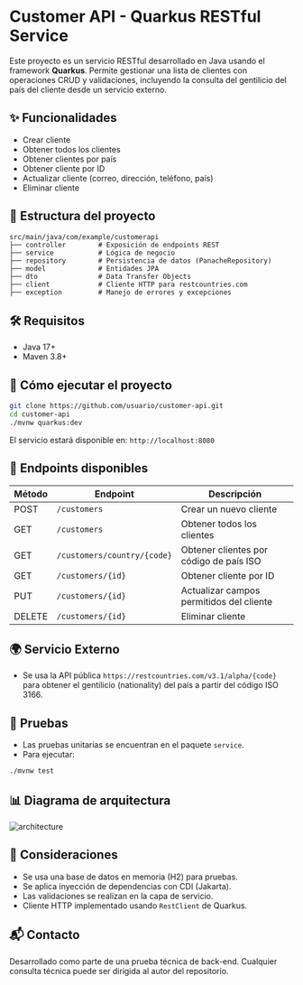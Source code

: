 # Customer API - Quarkus RESTful Service

Este proyecto es un servicio RESTful desarrollado en Java usando el framework **Quarkus**. Permite gestionar una lista de clientes con operaciones CRUD y validaciones, incluyendo la consulta del gentilicio del país del cliente desde un servicio externo.

## ✨ Funcionalidades
- Crear cliente
- Obtener todos los clientes
- Obtener clientes por país
- Obtener cliente por ID
- Actualizar cliente (correo, dirección, teléfono, país)
- Eliminar cliente

## 🧱 Estructura del proyecto
```
src/main/java/com/example/customerapi
├── controller        # Exposición de endpoints REST
├── service           # Lógica de negocio
├── repository        # Persistencia de datos (PanacheRepository)
├── model             # Entidades JPA
├── dto               # Data Transfer Objects
├── client            # Cliente HTTP para restcountries.com
├── exception         # Manejo de errores y excepciones
```

## 🛠️ Requisitos
- Java 17+
- Maven 3.8+

## 🚀 Cómo ejecutar el proyecto
```bash
git clone https://github.com/usuario/customer-api.git
cd customer-api
./mvnw quarkus:dev
```

El servicio estará disponible en: `http://localhost:8080`

## 🔌 Endpoints disponibles
| Método | Endpoint                     | Descripción                              |
|--------|------------------------------|------------------------------------------|
| POST   | `/customers`                 | Crear un nuevo cliente                   |
| GET    | `/customers`                 | Obtener todos los clientes               |
| GET    | `/customers/country/{code}` | Obtener clientes por código de país ISO  |
| GET    | `/customers/{id}`           | Obtener cliente por ID                   |
| PUT    | `/customers/{id}`           | Actualizar campos permitidos del cliente |
| DELETE | `/customers/{id}`           | Eliminar cliente                         |

## 🌍 Servicio Externo
- Se usa la API pública `https://restcountries.com/v3.1/alpha/{code}` para obtener el gentilicio (nationality) del país a partir del código ISO 3166.

## 🧪 Pruebas
- Las pruebas unitarias se encuentran en el paquete `service`.
- Para ejecutar:
```bash
./mvnw test
```

## 📊 Diagrama de arquitectura
![architecture](diagrams/architecture.png) <!-- Reemplaza con la URL real si está en línea -->

## 📄 Consideraciones
- Se usa una base de datos en memoria (H2) para pruebas.
- Se aplica inyección de dependencias con CDI (Jakarta).
- Las validaciones se realizan en la capa de servicio.
- Cliente HTTP implementado usando `RestClient` de Quarkus.

## 📬 Contacto
Desarrollado como parte de una prueba técnica de back-end. Cualquier consulta técnica puede ser dirigida al autor del repositorio.
